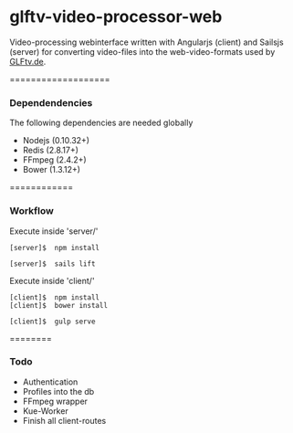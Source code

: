 glftv-video-processor-web
=========================

Video-processing webinterface written with Angularjs (client) and Sailsjs (server) for converting video-files into the web-video-formats used by [GLFtv.de](http://glftv.de/).


===================
### Dependendencies
The following dependencies are needed globally

* Nodejs (0.10.32+)
* Redis (2.8.17+)
* FFmpeg (2.4.2+)
* Bower (1.3.12+)


============
### Workflow

Execute inside 'server/'
```Shell
[server]$  npm install

[server]$  sails lift
```

Execute inside 'client/'
```Shell
[client]$  npm install
[client]$  bower install

[client]$  gulp serve
```

========
### Todo

* Authentication
* Profiles into the db
* FFmpeg wrapper
* Kue-Worker
* Finish all client-routes